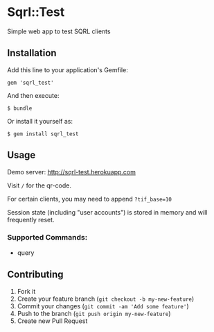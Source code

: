 # Sqrl::Test

Simple web app to test SQRL clients

## Installation

Add this line to your application's Gemfile:

    gem 'sqrl_test'

And then execute:

    $ bundle

Or install it yourself as:

    $ gem install sqrl_test

## Usage

Demo server: http://sqrl-test.herokuapp.com

Visit `/` for the qr-code.

For certain clients, you may need to append `?tif_base=10`

Session state (including "user accounts") is stored in memory and will frequently reset.

### Supported Commands:

- query

## Contributing

1. Fork it
2. Create your feature branch (`git checkout -b my-new-feature`)
3. Commit your changes (`git commit -am 'Add some feature'`)
4. Push to the branch (`git push origin my-new-feature`)
5. Create new Pull Request

